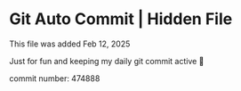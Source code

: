 # Git Auto Commit | Hidden File

This file was added Feb 12, 2025

Just for fun and keeping my daily git commit active 🤪

commit number: 474888
